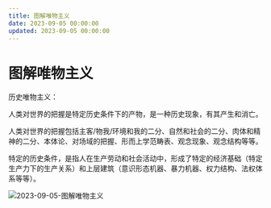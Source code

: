 ```yaml
---
title: 图解唯物主义
date: 2023-09-05 00:00:00
updated: 2023-09-05 00:00:00
---
```


# 图解唯物主义

历史唯物主义：

人类对世界的把握是特定历史条件下的产物，是一种历史现象，有其产生和消亡。

人类对世界的把握包括主客/物我/环境和我的二分、自然和社会的二分、肉体和精神的二分、本体论、对场域的把握、形而上学范畴表、观念现象、观念结构等等。

特定的历史条件，是指人在生产劳动和社会活动中，形成了特定的经济基础（特定生产力下的生产关系）和上层建筑（意识形态机器、暴力机器、权力结构、法权体系等等）。

![2023-09-05-图解唯物主义](assets/2023-09-05-图解唯物主义.jpeg)

